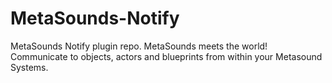 # MetaSounds-Notify
MetaSounds Notify plugin repo. MetaSounds meets the world! Communicate to objects, actors and blueprints from within your Metasound Systems.
